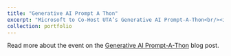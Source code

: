 ```yaml
---
title: "Generative AI Prompt A Thon"
excerpt: "Microsoft to Co-Host UTA’s Generative AI Prompt-A-Thon<br/><img src='/images/prompt_a_thon.jpg'>"
collection: portfolio
---
```



Read more about the event on the [Generative AI Prompt-A-Thon](https://ai.uta.edu/prompt-a-thon/) blog post. 

